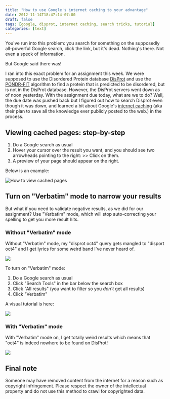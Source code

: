 ```yaml
---
title: "How to use Google's internet caching to your advantage"
date: 2012-11-14T18:47:14-07:00
draft: false
tags: [google, disprot, internet caching, search tricks, tutorial]
categories: [text]
---
```



You've run into this problem: you search for something on the supposedly all-powerful Google search, click the link, but it's dead. Nothing's there. Not even a speck of information.

But Google said there was!

I ran into this exact problem for an assignment this week. We were supposed to use the Disordered Protein database [DisProt](www.disprot.org) and use the [PONDR-FIT](www.disprot.org/pondr-fit.php) algorithm to find a protein that is predicted to be disordered, but is not in the DisProt database. However, the DisProt servers went down as of noon yesterday. With the assignment due today, what are we to do? Well, the due date was pushed back but I figured out how to search Disprot even though it was down, and learned a bit about Google's [internet caching](http://www.googleguide.com/cached_pages.html) (aka their plan to save all the knowledge ever publicly posted to the web.) in the process.

## Viewing cached pages: step-by-step

1. Do a Google search as usual
2. Hover your cursor over the result you want, and you should see two arrowheads pointing to the right: >>   Click on them.
3. A preview of your page should appear on the right.

Below is an example:

![How to view cached pages](http://media.tumblr.com/tumblr_mdicicTCHG1rw6gvj.png)

## Turn on "Verbatim" mode to narrow your results

But what if you need to validate negative results, as we did for our assignment? Use "Verbatim" mode, which will stop auto-correcting your spelling to get you more result hits.

### Without "Verbatim" mode

Without "Verbatim" mode, my "disprot oct4" query gets mangled to "disport oct4" and I get lyrics for some weird band I've never heard of.

![](http://media.tumblr.com/tumblr_mdicq6iryf1rw6gvj.png)

To turn on "Verbatim" mode:

1. Do a Google search as usual
2. Click "Search Tools" in the bar below the search box
3. Click "All results" (you want to filter so you *don't* get all results)
4. Click "Verbatim"

A visual tutorial is here:

![](http://media.tumblr.com/tumblr_mdicxxZ91H1rw6gvj.png)

### With "Verbatim" mode

With "Verbatim" mode on, I get totally weird results which means that "oct4" is indeed nowhere to be found on DisProt!

![](http://media.tumblr.com/tumblr_mdicz6uC2H1rw6gvj.png)

## Final note

Someone may have removed content from the internet for a reason such as copyright infringement. Please respect the owner of the intellectual property and do not use this method to crawl for copyrighted data.
